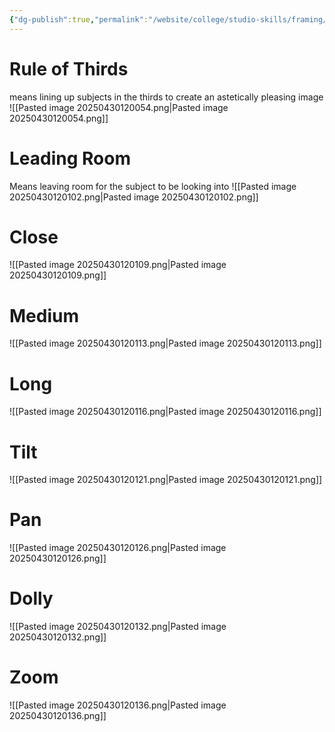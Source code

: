 ```yaml
---
{"dg-publish":true,"permalink":"/website/college/studio-skills/framing/"}
---
```


# Rule of Thirds
means lining up subjects in the thirds to create an astetically pleasing image
![[Pasted image 20250430120054.png\|Pasted image 20250430120054.png]]
# Leading Room
Means leaving room for the subject to be looking into
![[Pasted image 20250430120102.png\|Pasted image 20250430120102.png]]
# Close
![[Pasted image 20250430120109.png\|Pasted image 20250430120109.png]]
# Medium
![[Pasted image 20250430120113.png\|Pasted image 20250430120113.png]]
# Long
![[Pasted image 20250430120116.png\|Pasted image 20250430120116.png]]
# Tilt
![[Pasted image 20250430120121.png\|Pasted image 20250430120121.png]]
# Pan
![[Pasted image 20250430120126.png\|Pasted image 20250430120126.png]]
# Dolly
![[Pasted image 20250430120132.png\|Pasted image 20250430120132.png]]
# Zoom
![[Pasted image 20250430120136.png\|Pasted image 20250430120136.png]]